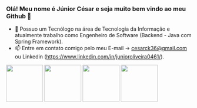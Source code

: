 ### Olá! Meu nome é Júnior César e seja muito bem vindo ao meu Github 👋

- 🌱 Possuo um Tecnólogo na área de Tecnologia da Informação e atualmente trabalho como Engenheiro de Software (Backend - Java com Spring Framework). 
- 📫 Entre em contato comigo pelo meu E-mail -> cesarck36@gmail.com ou Linkedin (https://www.linkedin.com/in/junioroliveira0461/).

<div>
  <img heigt="100" width="100" src="https://cdn.jsdelivr.net/gh/devicons/devicon/icons/java/java-original-wordmark.svg" />
  <img heigt="100" width="100" src="https://cdn.jsdelivr.net/gh/devicons/devicon/icons/spring/spring-original-wordmark.svg" />
  <img heigt="100" width="100" src="https://cdn.jsdelivr.net/gh/devicons/devicon/icons/linux/linux-original.svg" />
  <img heigt="100" width="100" src="https://cdn.jsdelivr.net/gh/devicons/devicon/icons/vscode/vscode-original.svg" />
 </div>
